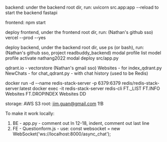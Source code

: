 backend: under the backend root dir, run: 
    uvicorn src.app:app --reload
to start the backend fastapi

frontend:
    npm start

deploy frontend, under the frontend root dir, run: (Nathan's github sso)
    vercel --prod --yes

deploy backend, under the backend root dir, use ps (or bash), run: (Nathan's github sso, project readbuddy_backend)
    modal profile list
    model profile activate nathang2022
    modal deploy src/app.py

qdrant.io - vectorstore (Nathan's gmail sso) 
    Websites - for index_qdrant.py
    NewChats - for chat_qdrant.py - with chat history (used to be Redis)

docker run -d --name redis-stack-server -p 6379:6379 redis/redis-stack-server:latest
docker exec -it redis-stack-server redis-cli
FT._LIST
FT.INFO Websites
FT.DROPINDEX Websites DD

storage: AWS S3 root: jim.guan@gmail.com 1!B

To make it work locally:
1. BE - app.py - comment out ln 12-18, indent, comment out last line
2. FE - Questionform.js - use:
        const websocket = new WebSocket('ws://localhost:8000/async_chat');

